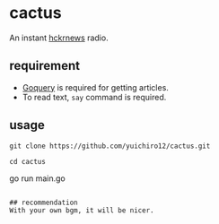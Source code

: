 # cactus

An instant [hckrnews](https://hckrnews.com) radio.

## requirement
- [Goquery](https://github.com/PuerkitoBio/goquery) is required for getting articles.
- To read text, `say` command is required.

## usage
```
git clone https://github.com/yuichiro12/cactus.git
```
```
cd cactus
```
go run main.go
```

## recommendation
With your own bgm, it will be nicer.
